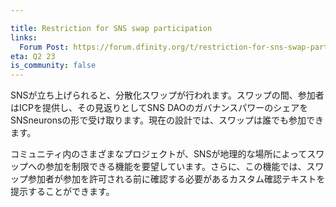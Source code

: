 ```yaml
---

title: Restriction for SNS swap participation
links:
  Forum Post: https://forum.dfinity.org/t/restriction-for-sns-swap-participation-design/19938
eta: Q2 23
is_community: false
---
```

SNSが立ち上げられると、分散化スワップが行われます。スワップの間、参加者はICPを提供し、その見返りとしてSNS DAOのガバナンスパワーのシェアをSNSneuronsの形で受け取ります。現在の設計では、スワップは誰でも参加できます。

コミュニティ内のさまざまなプロジェクトが、SNSが地理的な場所によってスワップへの参加を制限できる機能を要望しています。さらに、この機能では、スワップ参加者が参加を許可される前に確認する必要があるカスタム確認テキストを提示することができます。

<!---

When an SNS is launched, it goes through a decentralization swap. During the swap, participants provide ICP and in return receive a share of the SNS DAO’s governance power in the form of SNS neurons. In the current design swaps are open for anyone to participate.

Different projects in the community have requested a feature that allows SNSs to restrict participation in the swap by geographic location. In addition, this feature enables swap participants to be presented with a custom confirmation text that they need to confirm before being allowed to participate.
-->
